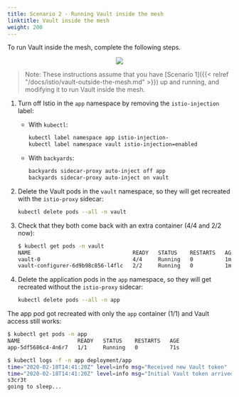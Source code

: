 ```yaml
---
title: Scenario 2 - Running Vault inside the mesh
linktitle: Vault inside the mesh
weight: 200
---
```


To run Vault inside the mesh, complete the following steps.

<p align="center"><img src="/img/blog/istio-vault/istio_vault2.png" ></p>

> Note: These instructions assume that you have [Scenario 1]({{< relref "/docs/istio/vault-outside-the-mesh.md" >}}) up and running, and modifying it to run Vault inside the mesh.

1. Turn off Istio in the `app` namespace by removing the `istio-injection` label:

    - With `kubectl`:

        ```bash
        kubectl label namespace app istio-injection-
        kubectl label namespace vault istio-injection=enabled
        ```

    - With `backyards`:

        ```bash
        backyards sidecar-proxy auto-inject off app
        backyards sidecar-proxy auto-inject on vault
        ```

1. Delete the Vault pods in the `vault` namespace, so they will get recreated with the `istio-proxy` sidecar:

    ```bash
    kubectl delete pods --all -n vault
    ```

1. Check that they both come back with an extra container (4/4 and 2/2 now):

    ```bash
    $ kubectl get pods -n vault
    NAME                                READY   STATUS    RESTARTS   AGE
    vault-0                             4/4     Running   0          1m
    vault-configurer-6d9b98c856-l4flc   2/2     Running   0          1m
    ```

1. Delete the application pods in the `app` namespace, so they will get recreated without the `istio-proxy` sidecar:

    ```bash
    kubectl delete pods --all -n app
    ```

The app pod got recreated with only the `app` container (1/1) and Vault access still works:

```bash
$ kubectl get pods -n app
NAME                  READY   STATUS    RESTARTS   AGE
app-5df5686c4-4n6r7   1/1     Running   0          71s

$ kubectl logs -f -n app deployment/app
time="2020-02-18T14:41:20Z" level=info msg="Received new Vault token"
time="2020-02-18T14:41:20Z" level=info msg="Initial Vault token arrived"
s3cr3t
going to sleep...
```
